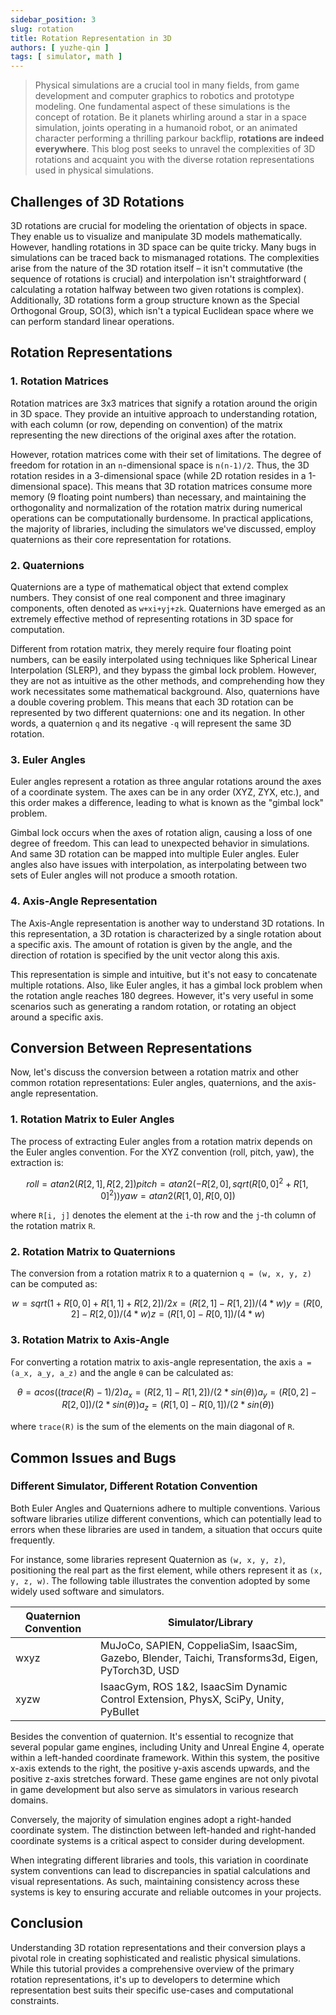 ```yaml
---
sidebar_position: 3
slug: rotation
title: Rotation Representation in 3D
authors: [ yuzhe-qin ]
tags: [ simulator, math ]
---
```


> Physical simulations are a crucial tool in many fields, from game development and computer graphics to robotics and
> prototype modeling. One fundamental aspect of these simulations is the concept of rotation. Be it planets whirling
> around a star in a space simulation, joints operating in a humanoid robot, or an animated character performing a
> thrilling parkour backflip, **rotations are indeed everywhere**. This blog post seeks to unravel the complexities of
> 3D
> rotations and acquaint you with the diverse rotation representations used in physical simulations.

## Challenges of 3D Rotations

3D rotations are crucial for modeling the orientation of objects in space. They enable us to visualize and
manipulate 3D models mathematically. However, handling rotations in 3D space can be quite tricky. Many bugs in
simulations can be traced back to mismanaged rotations. The complexities arise from the nature of the 3D rotation
itself – it isn't commutative (the sequence of rotations is crucial) and interpolation isn't straightforward (
calculating a rotation halfway between two given rotations is complex). Additionally, 3D rotations form a group
structure known as the Special Orthogonal Group, SO(3), which isn't a typical Euclidean space where we can perform
standard linear operations.

## Rotation Representations

### 1. Rotation Matrices

Rotation matrices are 3x3 matrices that signify a rotation around the origin in 3D space. They provide an intuitive
approach to understanding rotation, with each column (or row, depending on convention) of the matrix representing the
new directions of the original axes after the rotation.

However, rotation matrices come with their set of limitations. The degree of freedom for rotation in an `n`-dimensional
space is `n(n-1)/2`. Thus, the 3D rotation resides in a 3-dimensional space (while 2D rotation resides in a
1-dimensional space). This means that 3D rotation matrices consume more memory (9 floating point numbers) than
necessary, and maintaining the orthogonality and normalization of the rotation matrix during numerical operations can be
computationally burdensome. In practical applications, the majority of libraries, including the simulators we've
discussed, employ quaternions as their core representation for rotations.

### 2. Quaternions

Quaternions are a type of mathematical object that extend complex numbers. They consist of one real component and three
imaginary components, often denoted as `w+xi+yj+zk`. Quaternions have emerged as an extremely effective method of
representing rotations in 3D space for computation.

Different from rotation matrix, they merely require four floating point numbers, can be easily interpolated using
techniques like Spherical Linear Interpolation (SLERP), and they bypass the gimbal lock problem. However, they are not
as intuitive as the other methods, and comprehending how they work necessitates some mathematical background. Also,
quaternions have a double covering problem. This means that each 3D rotation can be represented by two different
quaternions: one and its negation. In other words, a quaternion `q` and its negative `-q` will represent the same 3D
rotation.

### 3. Euler Angles

Euler angles represent a rotation as three angular rotations around the axes of a coordinate system. The axes can be in
any order (XYZ, ZYX, etc.), and this order makes a difference, leading to what is known as the "gimbal lock" problem.

Gimbal lock occurs when the axes of rotation align, causing a loss of one degree of freedom. This can lead to unexpected
behavior in simulations. And same 3D rotation can be mapped into multiple Euler angles.
Euler angles also have issues with interpolation, as interpolating between two sets of Euler angles will not produce a
smooth rotation.

### 4. Axis-Angle Representation

The Axis-Angle representation is another way to understand 3D rotations. In this representation, a 3D rotation is
characterized by a single rotation about a specific axis. The amount of rotation is given by the angle, and the
direction of rotation is specified by the unit vector along this axis.

This representation is simple and intuitive, but it's not easy to concatenate multiple rotations. Also, like Euler
angles, it has a gimbal lock problem when the rotation angle reaches 180 degrees. However, it's very useful in some
scenarios such as generating a random rotation, or rotating an object around a specific axis.

## Conversion Between Representations

Now, let's discuss the conversion between a rotation matrix and other common rotation representations: Euler angles,
quaternions, and the axis-angle representation.

### 1. Rotation Matrix to Euler Angles

The process of extracting Euler angles from a rotation matrix depends on the Euler angles convention. For the XYZ
convention (roll, pitch, yaw), the extraction is:

```math
roll = atan2(R[2, 1], R[2, 2])
pitch = atan2(-R[2, 0], sqrt(R[0, 0]^2 + R[1, 0]^2))
yaw = atan2(R[1, 0], R[0, 0])
```

where `R[i, j]` denotes the element at the `i`-th row and the `j`-th column of the rotation matrix `R`.

### 2. Rotation Matrix to Quaternions

The conversion from a rotation matrix `R` to a quaternion `q = (w, x, y, z)` can be computed as:

```math
w = sqrt(1 + R[0, 0] + R[1, 1] + R[2, 2]) / 2
x = (R[2, 1] - R[1, 2]) / (4 * w)
y = (R[0, 2] - R[2, 0]) / (4 * w)
z = (R[1, 0] - R[0, 1]) / (4 * w)
```

### 3. Rotation Matrix to Axis-Angle

For converting a rotation matrix to axis-angle representation, the axis `a = (a_x, a_y, a_z)` and the angle `θ` can be
calculated as:

```math
θ = acos((trace(R) - 1) / 2)
a_x = (R[2, 1] - R[1, 2]) / (2 * sin(θ))
a_y = (R[0, 2] - R[2, 0]) / (2 * sin(θ))
a_z = (R[1, 0] - R[0, 1]) / (2 * sin(θ))
```

where `trace(R)` is the sum of the elements on the main diagonal of `R`.

## Common Issues and Bugs

### Different Simulator, Different Rotation Convention

Both Euler Angles and Quaternions adhere to multiple conventions. Various software libraries utilize different
conventions, which can potentially lead to errors when these libraries are used in tandem, a situation that occurs quite
frequently.

For instance, some libraries represent Quaternion as `(w, x, y, z)`, positioning the real part as the first element,
while others represent it as `(x, y, z, w)`. The following table illustrates the convention adopted by some widely used
software and simulators.

| Quaternion Convention | Simulator/Library                                                                                   |
|-----------------------|-----------------------------------------------------------------------------------------------------|
| wxyz                  | MuJoCo, SAPIEN, CoppeliaSim, IsaacSim, Gazebo, Blender, Taichi, Transforms3d, Eigen, PyTorch3D, USD |
| xyzw                  | IsaacGym, ROS 1&2, IsaacSim Dynamic Control Extension, PhysX, SciPy, Unity, PyBullet                |

Besides the convention of quaternion. It's essential to recognize that several popular game engines, including Unity and
Unreal Engine 4, operate within a left-handed coordinate framework. Within this system, the positive x-axis extends to
the right, the positive y-axis ascends upwards, and the positive z-axis stretches forward. These game engines are not
only pivotal in game development but also serve as simulators in various research domains.

Conversely, the majority of simulation engines adopt a right-handed coordinate system. The distinction between
left-handed and right-handed coordinate systems is a critical aspect to consider during development.

When integrating different libraries and tools, this variation in coordinate system conventions can lead to
discrepancies in spatial calculations and visual representations. As such, maintaining consistency across these systems
is key to ensuring accurate and reliable outcomes in your projects.

## Conclusion

Understanding 3D rotation representations and their conversion plays a pivotal role in creating sophisticated and
realistic physical simulations. While this tutorial provides a comprehensive overview of the primary rotation
representations, it's up to developers to determine which representation best suits their specific use-cases and
computational constraints.
